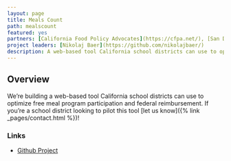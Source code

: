 ```yaml
---
layout: page
title: Meals Count
path: mealscount
featured: yes
partners: [California Food Policy Advocates](https://cfpa.net/), [San Diego Hunger Coalition](https://www.sandiegohungercoalition.org/)
project leaders: [Nikolaj Baer](https://github.com/nikolajbaer/)
description: A web-based tool California school districts can use to optimize free meal program participation and federal reimbursement
---
```


## Overview

We’re building a web-based tool California school districts can use to optimize free meal program participation and federal reimbursement. If you’re a school district looking to pilot this tool [let us know]({% link _pages/contact.html %})!

### Links

- [Github Project](https://github.com/opensandiego/mealscount-backend)
